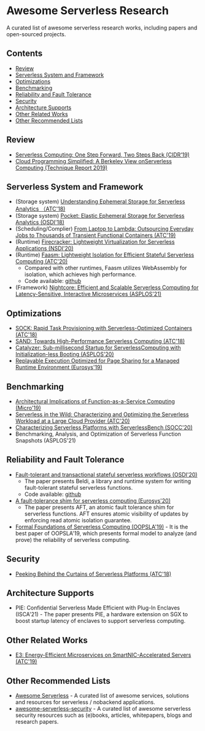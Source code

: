 # Awesome Serverless Research
A curated list of awesome serverless research works, including papers and open-sourced projects.


## Contents
- [Review](#review)
- [Serverless System and Framework](#serverless-system-and-framework)
- [Optimizations](#optimizations)
- [Benchmarking](#benchmarking)
- [Reliability and Fault Tolerance](#reliability-and-fault-tolerance)
- [Security](#security)
- [Architecture Supports](#architecture-supports)
- [Other Related Works](#other-related-works)
- [Other Recommended Lists](#other-recommended-lists)

## Review
- [Serverless Computing: One Step Forward, Two Steps Back (CIDR‘19)](http://cidrdb.org/cidr2019/papers/p119-hellerstein-cidr19.pdf)
- [Cloud Programming Simplified: A Berkeley View onServerless Computing (Technique Report 2019)](https://www2.eecs.berkeley.edu/Pubs/TechRpts/2019/EECS-2019-3.pdf)

## Serverless System and Framework
- (Storage system) [Understanding Ephemeral Storage for Serverless Analytics （ATC'18)](https://dl.acm.org/doi/10.5555/3277355.3277431)
- (Storage system) [Pocket: Elastic Ephemeral Storage for Serverless Analytics (OSDI'18)](https://dl.acm.org/doi/10.5555/3291168.3291200)
- (Scheduling/Complier) [From Laptop to Lambda: Outsourcing Everyday Jobs to Thousands of Transient Functional Containers (ATC'19)](https://dl.acm.org/doi/10.5555/3358807.3358848)
- (Runtime) [Firecracker: Lightweight Virtualization for Serverless Applications (NSDI'20)](https://www.usenix.org/system/files/nsdi20-paper-agache.pdf)
- (Runtime) [Faasm: Lightweight Isolation for Efficient Stateful Serverless Computing (ATC'20)](https://www.usenix.org/conference/atc20/presentation/shillaker)
  - Compared with other runtimes, Faasm utilizes WebAssembly for isolation, which achieves high performance.
  - Code available: [github](https://github.com/faasm/faasm)
- (Framework) [Nightcore: Efficient and Scalable Serverless Computing for Latency-Sensitive, Interactive Microservices (ASPLOS'21)](https://www.cs.utexas.edu/~zjia/asplos21main-p89-final.pdf)

## Optimizations
- [SOCK: Rapid Task Provisioning with Serverless-Optimized Containers (ATC'18)](https://dl.acm.org/doi/10.5555/3277355.3277362)
- [SAND: Towards High-Performance Serverless Computing (ATC'18)](https://dl.acm.org/doi/10.5555/3277355.3277444)
- [Catalyzer: Sub-millisecond Startup for ServerlessComputing with Initialization-less Booting (ASPLOS'20)](https://dl.acm.org/doi/10.1145/3373376.3378512)
- [Replayable Execution Optimized for Page Sharing for a Managed Runtime Environment (Eurosys'19)](https://dl.acm.org/doi/abs/10.1145/3302424.3303978)


## Benchmarking
- [Architectural Implications of Function-as-a-Service Computing (Micro'19)](https://dl.acm.org/doi/10.1145/3352460.3358296)
- [Serverless in the Wild: Characterizing and Optimizing the Serverless Workload at a Large Cloud Provider (ATC'20)](https://www.usenix.org/conference/atc20/presentation/shahrad)
- [Characterizing Serverless Platforms with ServerlessBench (SOCC'20)](https://dl.acm.org/doi/10.1145/3419111.3421280)
- Benchmarking, Analysis, and Optimization of Serverless Function Snapshots (ASPLOS'21)


## Reliability and Fault Tolerance
- [Fault-tolerant and transactional stateful serverless workflows (OSDI'20)](https://www.usenix.org/conference/osdi20/presentation/zhang-haoran)
  - The paper presents Beldi, a library and runtime system for writing fault-tolerant stateful serverless functions.
  - Code available: [github](https://github.com/eniac/Beldi)
- [A fault-tolerance shim for serverless computing (Eurosys'20)](https://dl.acm.org/doi/10.1145/3342195.3387535)
  - The paper presents AFT, an atomic fault tolerance shim for serverless functions. AFT ensures atomic visibility of updates by enforcing read atomic isolation guarantee.
- [Formal Foundations of Serverless Computing (OOPSLA'19)](https://dl.acm.org/doi/10.1145/3360575) - It is the best paper of OOPSLA'19, which presents formal model to analyze (and prove) the reliability of serverless computing.

## Security
- [Peeking Behind the Curtains of Serverless Platforms (ATC'18)](https://dl.acm.org/doi/10.5555/3277355.3277369)

## Architecture Supports
- PIE: Confidential Serverless Made Efficient with Plug-In Enclaves (ISCA'21) - The paper presents PIE, a hardware extension on SGX to boost startup latency of enclaves to support serverless computing.

## Other Related Works
- [E3: Energy-Efficient Microservices on SmartNIC-Accelerated Servers (ATC'19)](https://dl.acm.org/doi/10.5555/3358807.3358839)

## Other Recommended Lists
- [Awesome Serverless](https://github.com/anaibol/awesome-serverless) - A curated list of awesome services, solutions and resources for serverless / nobackend applications.
- [awesome-serverless-security](https://github.com/puresec/awesome-serverless-security) - A curated list of awesome serverless security resources such as (e)books, articles, whitepapers, blogs and research papers.

